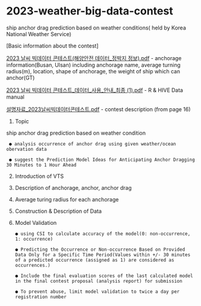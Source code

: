 # 2023-weather-big-data-contest
ship anchor drag prediction based on weather conditions( held by Korea National Weather Service)


[Basic information about the contest]


[2023 날씨 빅데이터 콘테스트(해양안전 데이터_정박지 정보).pdf](https://github.com/hyel0000/2023-weather-big-data-contest/files/13329477/2023._.pdf) - anchorage information(Busan, Ulsan) 
including anchorage name, average turning radius(m), location, shape of anchorage, the weight of ship which can anchor(GT)


[2023 날씨 빅데이터 콘테스트_데이터_사용_안내_최종 (1).pdf](https://github.com/hyel0000/2023-weather-big-data-contest/files/13329497/2023._._._._.1.pdf) - R & HIVE Data manual


[설명자료_2023날씨빅데이터콘테스트.pdf](https://github.com/hyel0000/2023-weather-big-data-contest/files/13329566/_2023.pdf) - contest description (from page 16)



  
1. Topic

ship anchor drag prediction based on weather condition

     ● analysis occurrence of anchor drag using given weather/ocean obervation data 

     ● suggest the Prediction Model Ideas for Anticipating Anchor Dragging 30 Minutes to 1 Hour Ahead

2. Introduction of VTS
   
3. Description of anchorage, anchor, anchor drag
   
4. Average turing radius for each anchorage
   
5. Construction & Description of Data
   
6. Model Validation
    
       ● using CSI to calculate accuracy of the model(0: non-occurrence, 1: occurrence)

       ● Predicting the Occurrence or Non-occurrence Based on Provided Data Only for a Specific Time Period(Values within +/- 30 minutes of a predicted occurrence (assigned as 1) are considered as occurrences.)

       ● Include the final evaluation scores of the last calculated model in the final contest proposal (analysis report) for submission

       ● To prevent abuse, limit model validation to twice a day per registration number



















